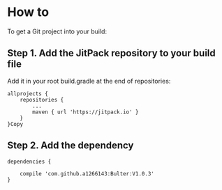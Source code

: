 How to
==
To get a Git project into your build:

Step 1. Add the JitPack repository to your build file
-

Add it in your root build.gradle at the end of repositories:

	allprojects {
		repositories {
			...
			maven { url 'https://jitpack.io' }
		}
	}Copy
Step 2. Add the dependency
-
	dependencies {
	        
		compile 'com.github.a1266143:Bulter:V1.0.3'
	}
